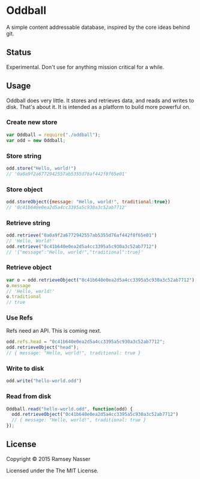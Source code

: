 Oddball
=======

A simple content addressable database, inspired by the core ideas behind git.

## Status
Experimental. Don't use for anything mission critical for a while.

## Usage
Oddball does very little. It stores and retrieves data, and reads and writes to disk. That's about it. It is intended as a platform to build more powerful on.

### Create new store
```javascript
var Oddball = require("./oddball");
var odd = new Oddball;
```

### Store string
```javascript
odd.store("Hello, world!")
// '0a0a9f2a6772942557ab5355d76af442f8f65e01'
```

### Store object
```javascript
odd.storeObject({message: "Hello, world!", traditional:true})
// '0c41b640e0ea2d5a4cc3395a5c930a3c52ab7712'
```

### Retrieve string
```javascript
odd.retrieve("0a0a9f2a6772942557ab5355d76af442f8f65e01")
// 'Hello, World!'
odd.retrieve("0c41b640e0ea2d5a4cc3395a5c930a3c52ab7712")
// '{"message":"Hello, world!","traditional":true}'
```

### Retrieve object
```javascript
var o = odd.retrieveObject("0c41b640e0ea2d5a4cc3395a5c930a3c52ab7712")
o.message
// 'Hello, world!'
o.traditional
// true
```

### Use Refs
Refs need an API. This is coming next.
```javascript
odd.refs.head = "0c41b640e0ea2d5a4cc3395a5c930a3c52ab7712";
odd.retrieveObject("head");
// { message: "Hello, world!", traditional: true }
```

### Write to disk
```javascript
odd.write("hello-world.odd")
```

### Read from disk
```javascript
Oddball.read("hello-world.odd", function(odd) {
  odd.retrieveObject("0c41b640e0ea2d5a4cc3395a5c930a3c52ab7712")
  // { message: "Hello, world!", traditional: true }
});
```

## License
Copyright © 2015 Ramsey Nasser

Licensed under the The MIT License.